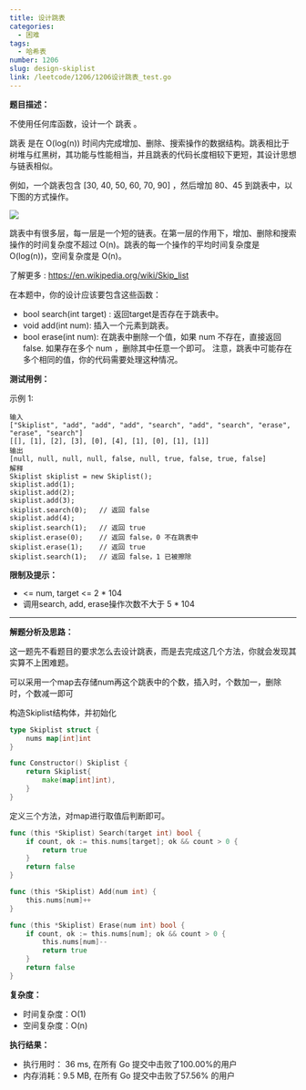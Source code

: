 ```yaml
---
title: 设计跳表
categories:
  - 困难
tags:
  - 哈希表
number: 1206
slug: design-skiplist
link: /leetcode/1206/1206设计跳表_test.go
---
```



**题目描述：**

不使用任何库函数，设计一个 跳表 。

跳表 是在 O(log(n)) 时间内完成增加、删除、搜索操作的数据结构。跳表相比于树堆与红黑树，其功能与性能相当，并且跳表的代码长度相较下更短，其设计思想与链表相似。

例如，一个跳表包含 [30, 40, 50, 60, 70, 90] ，然后增加 80、45 到跳表中，以下图的方式操作。

![](../img/leetcode/1206设计跳表/1506_skiplist.gif)

跳表中有很多层，每一层是一个短的链表。在第一层的作用下，增加、删除和搜索操作的时间复杂度不超过 O(n)。跳表的每一个操作的平均时间复杂度是 O(log(n))，空间复杂度是 O(n)。

了解更多 : https://en.wikipedia.org/wiki/Skip_list

在本题中，你的设计应该要包含这些函数：

- bool search(int target) : 返回target是否存在于跳表中。
- void add(int num): 插入一个元素到跳表。
- bool erase(int num): 在跳表中删除一个值，如果 num 不存在，直接返回false. 如果存在多个 num ，删除其中任意一个即可。 注意，跳表中可能存在多个相同的值，你的代码需要处理这种情况。


**测试用例：**

示例 1:
```
输入
["Skiplist", "add", "add", "add", "search", "add", "search", "erase", "erase", "search"]
[[], [1], [2], [3], [0], [4], [1], [0], [1], [1]]
输出
[null, null, null, null, false, null, true, false, true, false]
解释
Skiplist skiplist = new Skiplist();
skiplist.add(1);
skiplist.add(2);
skiplist.add(3);
skiplist.search(0);   // 返回 false
skiplist.add(4);
skiplist.search(1);   // 返回 true
skiplist.erase(0);    // 返回 false，0 不在跳表中
skiplist.erase(1);    // 返回 true
skiplist.search(1);   // 返回 false，1 已被擦除
```

**限制及提示：**
- <= num, target <= 2 * 104
- 调用search, add,  erase操作次数不大于 5 * 104

---
**解题分析及思路：**

这一题先不看题目的要求怎么去设计跳表，而是去完成这几个方法，你就会发现其实算不上困难题。


可以采用一个map去存储num再这个跳表中的个数，插入时，个数加一，删除时，个数减一即可

构造Skiplist结构体，并初始化
```go
type Skiplist struct {
	nums map[int]int
}

func Constructor() Skiplist {
	return Skiplist{
		make(map[int]int),
	}
}
```

定义三个方法，对map进行取值后判断即可。
```go
func (this *Skiplist) Search(target int) bool {
	if count, ok := this.nums[target]; ok && count > 0 {
		return true
	}
	return false
}

func (this *Skiplist) Add(num int) {
	this.nums[num]++
}

func (this *Skiplist) Erase(num int) bool {
	if count, ok := this.nums[num]; ok && count > 0 {
		this.nums[num]--
		return true
	}
	return false
}
```


**复杂度：**
- 时间复杂度：O(1)
- 空间复杂度：O(n)

**执行结果：**
- 执行用时： 36 ms, 在所有 Go 提交中击败了100.00%的用户
- 内存消耗：9.5 MB, 在所有 Go 提交中击败了57.56% 的用户
